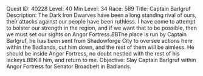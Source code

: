 Quest ID: 40228
Level: 40
Min Level: 34
Race: 589
Title: Captain Barlgruf
Description: The Dark Iron Dwarves have been a long standing rival of ours, their attacks against our people have been ruthless. I have come to attempt to bolster our strength in the region, and if we want that to be possible, then we must set our sights on Angor Fortress.$B$BThe place is run by Captain Barlgruf, he has been sent from Shadowforge City to oversee actions here within the Badlands, cut him down, and the rest of them will be aimless. He should be inside Angor Fortress, no doubt nestled with the rest of his lackeys.$B$BKill him, and return to me.
Objective: Slay Captain Barlgruf within Angor Fortress for Senator Broadbelt in Badlands.
